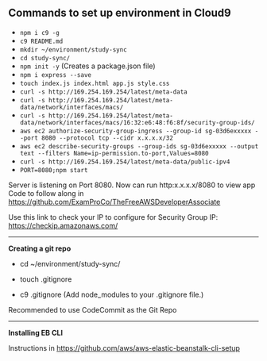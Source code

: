 **Commands to set up environment in Cloud9**
---

- `npm i c9 -g`
- `c9 README.md`
- `mkdir ~/environment/study-sync`
- `cd study-sync/`
- `npm init -y` (Creates a package.json file)
- `npm i express --save`
- `touch index.js index.html app.js style.css`
- `curl -s http://169.254.169.254/latest/meta-data`
- `curl -s http://169.254.169.254/latest/meta-data/network/interfaces/macs/`
- `curl -s http://169.254.169.254/latest/meta-data/network/interfaces/macs/16:32:e6:48:f6:8f/security-group-ids/`
- `aws ec2 authorize-security-group-ingress --group-id sg-03d6exxxxx --port 8080 --protocol tcp --cidr x.x.x.x/32`
- `aws ec2 describe-security-groups --group-ids sg-03d6exxxxx --output text --filters Name=ip-permission.to-port,Values=8080`
- `curl -s http://169.254.169.254/latest/meta-data/public-ipv4`
- `PORT=8080;npm start`

Server is listening on Port 8080. Now can run http:x.x.x.x/8080 to view app
Code to follow along in https://github.com/ExamProCo/TheFreeAWSDeveloperAssociate

Use this link to check your IP to configure for Security Group IP: https://checkip.amazonaws.com/

---
**Creating a git repo**

- cd ~/environment/study-sync/

- touch .gitignore

- c9 .gitignore (Add node_modules to your .gitignore file.)

Recommended to use CodeCommit as the Git Repo

---

**Installing EB CLI**

Instructions in https://github.com/aws/aws-elastic-beanstalk-cli-setup
